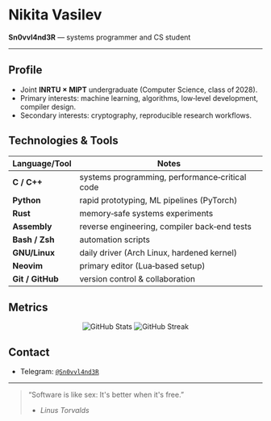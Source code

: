 # Nikita Vasilev

**Sn0vvl4nd3R** — systems programmer and CS student

---

## Profile

* Joint **INRTU × MIPT** undergraduate (Computer Science, class of 2028).
* Primary interests: machine learning, algorithms, low‑level development, compiler design.
* Secondary interests: cryptography, reproducible research workflows.

## Technologies & Tools

| Language/Tool    | Notes                                          |
| ---------------- | ---------------------------------------------- |
| **C / C++**      | systems programming, performance‑critical code |
| **Python**       | rapid prototyping, ML pipelines (PyTorch)      |
| **Rust**         | memory‑safe systems experiments                |
| **Assembly**     | reverse engineering, compiler back‑end tests   |
| **Bash / Zsh**   | automation scripts                             |
| **GNU/Linux**    | daily driver (Arch Linux, hardened kernel)     |
| **Neovim**       | primary editor (Lua‑based setup)               |
| **Git / GitHub** | version control & collaboration                |

## Metrics

<p align="center">
  <img src="https://github-readme-stats.vercel.app/api?username=Sn0vvl4nd3R&show_icons=true&hide_rank=true&hide_border=true" alt="GitHub Stats" />
  <img src="https://github-readme-streak-stats.herokuapp.com/?user=Sn0vvl4nd3R&hide_border=true" alt="GitHub Streak" />
</p>

## Contact

* Telegram: [`@Sn0vvl4nd3R`](https://t.me/Sn0vvl4nd3R)

---

> “Software is like sex: It's better when it's free.”
> - *Linus Torvalds*

<!--
**Sn0vvl4nd3R/Sn0vvl4nd3R** is a ✨ _special_ ✨ repository because its `README.md` (this file) appears on your GitHub profile.

Here are some ideas to get you started:

- 🔭 I’m currently working on ...
- 🌱 I’m currently learning ...
- 👯 I’m looking to collaborate on ...
- 🤔 I’m looking for help with ...
- 💬 Ask me about ...
- 📫 How to reach me: ...
- 😄 Pronouns: ...
- ⚡ Fun fact: ...
-->
